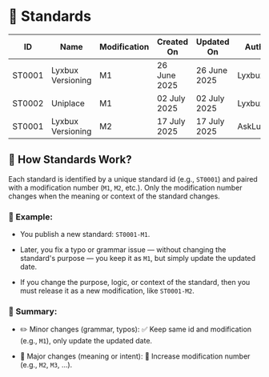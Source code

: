 # 🧮 Standards
| ID     | Name              | Modification | Created On   | Updated On   | Authors    | More                        |
|--------|-------------------|--------------|--------------|--------------|------------|-----------------------------|
| ST0001 | Lyxbux Versioning | M1           | 26 June 2025 | 26 June 2025 | Lyxbux     | [Link](ST0001/M1/README.md) |
| ST0002 | Uniplace          | M1           | 02 July 2025 | 02 July 2025 | Lyxbux     | [Link](ST0002/M1/README.md) |
| ST0001 | Lyxbux Versioning | M2           | 17 July 2025 | 17 July 2025 | AskLukeKoy | [Link](ST0001/M2/README.md) |

## 📐 How Standards Work?
Each standard is identified by a unique standard id (e.g., `ST0001`) and paired with a modification number (`M1`, `M2`, etc.). Only the modification number changes when the meaning or context of the standard changes.

### 📝 Example:
- You publish a new standard: `ST0001-M1`.

- Later, you fix a typo or grammar issue — without changing the standard's purpose — you keep it as `M1`, but simply update the updated date.

- If you change the purpose, logic, or context of the standard, then you must release it as a new modification, like `ST0001-M2`.

### 🔁 Summary:
- ✏️ Minor changes (grammar, typos): ✅ Keep same id and modification (e.g., `M1`), only update the updated date.

- 🔄 Major changes (meaning or intent): 🔁 Increase modification number (e.g., `M2`, `M3`, ...).